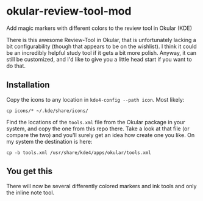 okular-review-tool-mod
======================

Add magic markers with different colors to the review tool in Okular (KDE)

There is this awesome Review-Tool in Okular, that is unfortunately
lacking a bit configurability (though that appears to be on the wishlist).  I
think it could be an incredibly helpful study tool if it gets a bit more
polish.  Anyway, it can still be customized, and I'd like to give you a little
head start if you want to do that.

Installation
------------

Copy the icons to any location in `kde4-config --path icon`.  Most likely:

    cp icons/* ~/.kde/share/icons/

Find the locations of the `tools.xml` file from the Okular package in your
system, and copy the one from this repo there.  Take a look at that file (or
compare the two) and you'll surely get an idea how create one you like.
On my system the destination is here:

    cp -b tools.xml /usr/share/kde4/apps/okular/tools.xml

You get this
------------
There will now be several differently colored markers and ink tools and only
the inline note tool.
